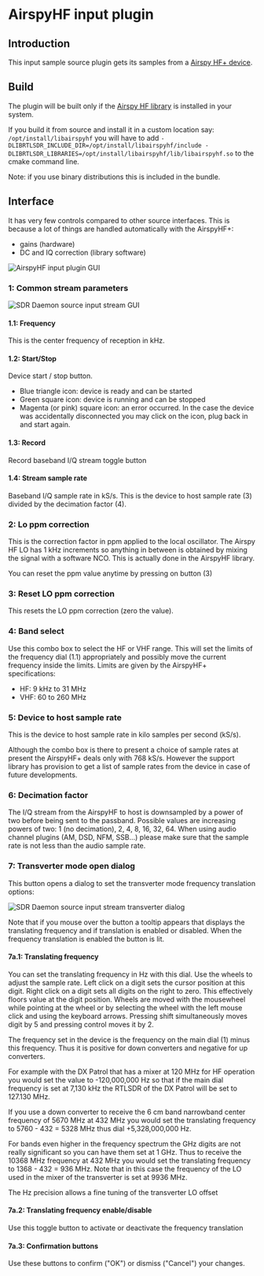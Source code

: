 <h1>AirspyHF input plugin</h1>

<h2>Introduction</h2>

This input sample source plugin gets its samples from a [Airspy HF+ device](https://airspy.com/airspy-hf-plus/). 

<h2>Build</h2>

The plugin will be built only if the [Airspy HF library](https://github.com/airspy/airspyhf) is installed in your system. 

If you build it from source and install it in a custom location say: `/opt/install/libairspyhf` you will have to add `-DLIBRTLSDR_INCLUDE_DIR=/opt/install/libairspyhf/include -DLIBRTLSDR_LIBRARIES=/opt/install/libairspyhf/lib/libairspyhf.so` to the cmake command line.

Note: if you use binary distributions this is included in the bundle.

<h2>Interface</h2>

It has very few controls compared to other source interfaces. This is because a lot of things are handled automatically with the AirspyHF+:

  - gains (hardware)
  - DC and IQ correction (library software)

![AirspyHF input plugin GUI](../../../doc/img/AirspyHFInput_plugin.png)

<h3>1: Common stream parameters</h3>

![SDR Daemon source input stream GUI](../../../doc/img/SDRdaemonSource_plugin_01.png)

<h4>1.1: Frequency</h4>

This is the center frequency of reception in kHz.

<h4>1.2: Start/Stop</h4>

Device start / stop button. 

  - Blue triangle icon: device is ready and can be started
  - Green square icon: device is running and can be stopped
  - Magenta (or pink) square icon: an error occurred. In the case the device was accidentally disconnected you may click on the icon, plug back in and start again.
  
<h4>1.3: Record</h4>

Record baseband I/Q stream toggle button

<h4>1.4: Stream sample rate</h4>

Baseband I/Q sample rate in kS/s. This is the device to host sample rate (3) divided by the decimation factor (4). 

<h3>2: Lo ppm correction</h3>

This is the correction factor in ppm applied to the local oscillator. The Airspy HF LO has 1 kHz increments so anything in between is obtained by mixing the signal with a software NCO. This is actually done in the AirspyHF library.

You can reset the ppm value anytime by pressing on button (3)

<h3>3: Reset LO ppm correction</h3>

This resets the LO ppm correction (zero the value).

<h3>4: Band select</h3>

Use this combo box to select the HF or VHF range. This will set the limits of the frequency dial (1.1) appropriately and possibly move the current frequency inside the limits. Limits are given by the AirspyHF+ specifications:

  - HF: 9 kHz to 31 MHz
  - VHF: 60 to 260 MHz

<h3>5: Device to host sample rate</h3>

This is the device to host sample rate in kilo samples per second (kS/s).

Although the combo box is there to present a choice of sample rates at present the AirspyHF+ deals only with 768 kS/s. However the support library has provision to get a list of sample rates from the device in case of future developments.

<h3>6: Decimation factor</h3>

The I/Q stream from the AirspyHF to host is downsampled by a power of two before being sent to the passband. Possible values are increasing powers of two: 1 (no decimation), 2, 4, 8, 16, 32, 64. When using audio channel plugins (AM, DSD, NFM, SSB...) please make sure that the sample rate is not less than the audio sample rate.

<h3>7: Transverter mode open dialog</h3>

This button opens a dialog to set the transverter mode frequency translation options:

![SDR Daemon source input stream transverter dialog](../../../doc/img/RTLSDR_plugin_xvrt.png)

Note that if you mouse over the button a tooltip appears that displays the translating frequency and if translation is enabled or disabled. When the frequency translation is enabled the button is lit.

<h4>7a.1: Translating frequency</h4>

You can set the translating frequency in Hz with this dial. Use the wheels to adjust the sample rate. Left click on a digit sets the cursor position at this digit. Right click on a digit sets all digits on the right to zero. This effectively floors value at the digit position. Wheels are moved with the mousewheel while pointing at the wheel or by selecting the wheel with the left mouse click and using the keyboard arrows. Pressing shift simultaneously moves digit by 5 and pressing control moves it by 2.

The frequency set in the device is the frequency on the main dial (1) minus this frequency. Thus it is positive for down converters and negative for up converters. 

For example with the DX Patrol that has a mixer at 120 MHz for HF operation you would set the value to -120,000,000 Hz so that if the main dial frequency is set at 7,130 kHz the RTLSDR of the DX Patrol will be set to 127.130 MHz.

If you use a down converter to receive the 6 cm band narrowband center frequency of 5670 MHz at 432 MHz you would set the translating frequency to 5760 - 432 = 5328 MHz thus dial +5,328,000,000 Hz.

For bands even higher in the frequency spectrum the GHz digits are not really significant so you can have them set at 1 GHz. Thus to receive the 10368 MHz frequency at 432 MHz you would set the translating frequency to 1368 - 432 = 936 MHz. Note that in this case the frequency of the LO used in the mixer of the transverter is set at 9936 MHz.

The Hz precision allows a fine tuning of the transverter LO offset

<h4>7a.2: Translating frequency enable/disable</h4>

Use this toggle button to activate or deactivate the frequency translation

<h4>7a.3: Confirmation buttons</h4>

Use these buttons to confirm ("OK") or dismiss ("Cancel") your changes. 
